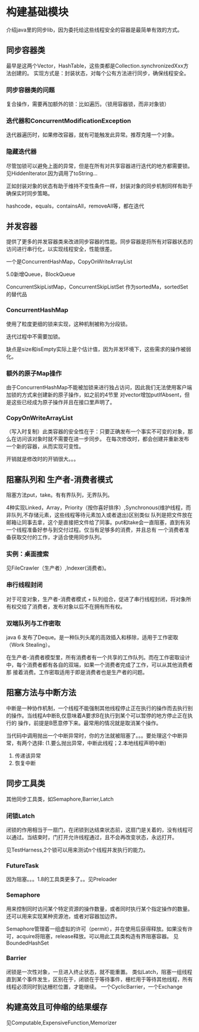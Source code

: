 # 构建基础模块

介绍java里的同步lib，因为委托给这些线程安全的容器是最简单有效的方式。

## 同步容器类

最早是这两个Vector，HashTable，这些类都是Collection.synchronizedXxx方法创建的。
实现方式是：封装状态，对每个公有方法进行同步，确保线程安全。

### 同步容器类的问题

复合操作，需要再加额外的锁：比如遍历。（锁用容器锁，而非对象锁）

### 迭代器和ConcurrentModificationException

迭代器遍历时，如果修改容器，就有可能触发此异常。推荐克隆一个对象。

### 隐藏迭代器

尽管加锁可以避免上面的异常，但是在所有对共享容器进行迭代的地方都需要锁。见HiddenIterator.因为调用了toString...

正如封装对象的状态有助于维持不变性条件一样，封装对象的同步机制同样有助于确保实时同步策略。

hashcode，equals，containsAll，removeAll等，都在迭代

## 并发容器

提供了更多的并发容器类来改进同步容器的性能。同步容器是将所有对容器状态的访问进行串行化，以实现线程安全，性能很差。

一个是ConcurrentHashMap，CopyOnWriteArrayList

5.0新增Queue，BlockQueue

ConcurrentSkipListMap，ConcurrentSkipListSet 作为sortedMa，sortedSet的替代品

### ConcurrentHashMap

使用了粒度更细的锁来实现，这种机制被称为分段锁。

迭代过程中不需要加锁。

缺点是size和isEmpty实际上是个估计值，因为并发环境下，这些需求的操作被弱化。

### 额外的原子Map操作

由于ConcurrentHashMap不能被加锁来进行独占访问，因此我们无法使用客户端加锁的方式来创建新的原子操作，如之前的4节里
对vector增加putIfAbsent，但是这些已经成为原子操作并且在接口里声明了。

### CopyOnWriteArrayList

（写入时复制）此类容器的安全性在于：只要正确发布一个事实不可变的对象，那么在访问该对象时就不需要在进一步同步。
在每次修改时，都会创建并重新发布一个新的容器，从而实现可变性。

开销就是修改时的开销很大。。。

## 阻塞队列和 生产者-消费者模式

阻塞方法put，take。有有界队列，无界队列。

4种实现Linked，Array，Priority（按你喜好排序）,Synchronous(维护线程，而非队列,不存储元素，这些线程等待元素加入或者退出)区别类似
队列是把文件放在邮箱让同事去拿，这个是直接把文件给了同事。put和take会一直阻塞，直到有另一个线程准备好参与到交付过程。仅当有足够多的消费，并且总有
一个消费者准备获取交付的工作，才适合使用同步队列。

### 实例：桌面搜索

见FileCrawler（生产者）,Indexer(消费者)。

### 串行线程封闭

对于可变对象，生产者-消费者模式 + 队列组合，促进了串行线程封闭，将对象所有权交给了消费者，发布对象以后不在拥有所有权。

### 双端队列与工作密取

java 6 发布了Deque。是一种队列头尾的高效插入和移除，适用于工作密取（Work Stealing）。

在生产者-消费者模型里，所有消费者有一个共享的工作队列。而在工作密取设计中，每个消费者都有各自的双端，如果一个消费者完成了工作，可以从其他消费者那
接着消费。工作密取适用于即是消费者也是生产者的问题。

## 阻塞方法与中断方法

中断是一种协作机制，一个线程不能强制其他线程停止正在执行的操作而去执行别的操作。当线程A中断B,仅意味着A要求B在执行到某个可以暂停的地方停止正在执行的
操作，前提是B愿意停下来。最常用的情况就是取消某个操作。

当代码中调用抛出一个中断异常时，你的方法就被阻塞了。。。要处理这个中断异常，有两个选择:
(1.要么抛出异常，中断此线程；2.本地线程声明中断)
1. 传递该异常
2. 恢复中断

## 同步工具类

其他同步工具类，如Semaphore,Barrier,Latch

### 闭锁Latch

闭锁的作用相当于一扇门，在闭锁到达结束状态前，这扇门是关着的，没有线程可以通过。当结束时，门打开允许线程通过，且不会再改变状态，永远打开。

见TestHarness,2个锁可以用来测试n个线程并发执行的能力。

### FutureTask

因为阻塞。。。1.8的工具类更多了。。见Preloader

### Semaphore 

用来控制同时访问某个特定资源的操作数量，或者同时执行某个指定操作的数量。还可以用来实现某种资源池，或者对容器加边界。

Semaphore管理着一组虚拟的许可（permit），并在使用后获得释放。如果没有许可，acquire将阻塞，release释放。可以用此工具类构造有界阻塞容器。
见BoundedHashSet

### Barrier

闭锁是一次性对象，一旦进入终止状态，就不能重置。
类似Latch，阻塞一组线程直到某个事件发生，区别在于，闭锁在于等待事件，栅栏用于等待其他线程，所有线程必须同时到达栅栏位置，才能继续。
一个CyclicBarrier，一个Exchange

## 构建高效且可伸缩的结果缓存

见Computable,ExpensiveFunction,Memorizer



